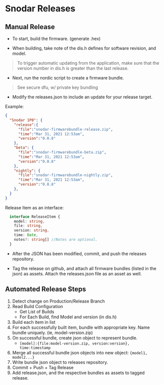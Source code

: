 # Snodar Releases

## Manual Release

* To start, build the firmware. (generate .hex)

* When building, take note of the dis.h defines for software revision, and model.

> To trigger automatic updating from the application, make sure that the version number in dis.h is greater than the last release.

* Next, run the nordic script to create a firmware bundle.

> See secure dfu, w/ private key bundling


* Modify the releases.json to include an update for your release target.

Example:


```json
{
  "Snodar 1P0": {
    "release":{
      "file":"snodar-firmwarebundle-release.zip",
      "time":"Mar 31, 2021 12:53am",
      "version":"0.0.8"
    },
    "beta": {
      "file":"snodar-firmwarebundle-beta.zip",
      "time":"Mar 31, 2021 12:53am",
      "version":"0.0.8"
    },
    "nightly": {
      "file":"snodar-firmwarebundle-nightly.zip",
      "time":"Mar 31, 2021 12:53am",
      "version":"0.0.8"
    },
  }
}

```

Release Item as an interface:

```typescript
  interface ReleaseItem {
    model: string,
    file: string,
    version: string,
    time: Date,
    notes?: string[] //Notes are optional. 
  }
```

* After the JSON has been modified, commit, and push the releases repository.

* Tag the release on github, and attach all firmware bundles (listed in the json) as assets. Attach the releases.json file as an asset as well.



## Automated Release Steps

1. Detect change on Production/Release Branch
1. Read Build Configuration
    - Get List of Builds
    - For Each Build, find Model and version (in dis.h)
1. Build each item in list
1. For each successfully built item, bundle with appropriate key. Name bundle uniquely. (ie, model-version.zip)
1. On successful bundle, create json object to represent bundle. 
    - `[model]:{file:model-version.zip, version:version}, time:timestamp`
1. Merge all successful bundle json objects into new object: `{model1, model2...}`
1. Write bundle json object to releases repository.
1. Commit + Push + Tag Release
1. Add release.json, and the respective bundles as assets to tagged release.
